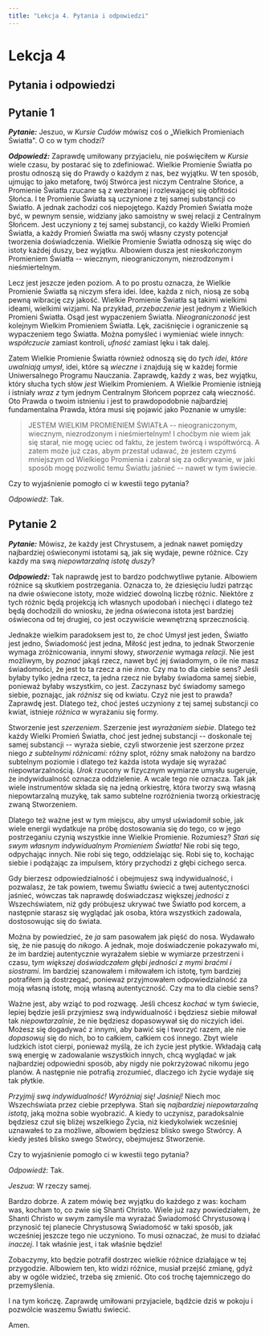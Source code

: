 ```yaml
---
title: "Lekcja 4. Pytania i odpowiedzi"
---
```


<div class="chHead">
  <h1>Lekcja 4</h1>
  <h2>Pytania i odpowiedzi</h2>
</div>

## Pytanie 1

***Pytanie:*** Jeszuo, w *Kursie Cudów* mówisz coś o „Wielkich Promieniach
Światła". O co w tym chodzi?

***Odpowiedź:*** Zaprawdę umiłowany przyjacielu, nie poświęciłem w *Kursie*
wiele czasu, by postarać się to zdefiniować. Wielkie Promienie Światła po
prostu odnoszą się do Prawdy o każdym z nas, bez wyjątku. W ten sposób, ujmując
to jako metaforę, twój Stwórca jest niczym Centralne Słońce, a  Promienie
Światła rzucane są z wezbranej i rozlewającej się obfitości Słońca. I te
Promienie Światła są uczynione z tej samej substancji co Światło. A jednak
zachodzi coś niepojętego. Każdy Promień Światła może być, w pewnym sensie,
widziany jako samoistny w swej relacji z Centralnym Słońcem. Jest uczyniony z
tej samej substancji, co każdy Wielki Promień Światła, a każdy Promień Światła
ma swój własny czysty potencjał tworzenia doświadczenia. Wielkie Promienie
Światła odnoszą się więc do istoty każdej duszy, bez wyjątku. Albowiem dusza
jest nieskończonym Promieniem Światła -- wiecznym, nieograniczonym,
niezrodzonym i nieśmiertelnym. 

Lecz jest jeszcze jeden poziom. A to po prostu oznacza, że Wielkie Promienie
Światła są niczym sfera idei. Idee, każda z nich, niosą ze sobą pewną wibrację
czy jakość. Wielkie Promienie Światła są takimi wielkimi ideami, wielkimi
wizjami. Na przykład, *przebaczenie* jest jednym z Wielkich Promieni Światła.
Osąd jest wypaczeniem Światła. *Nieograniczoność* jest kolejnym Wielkim
Promieniem Światła. Lęk, zaciśnięcie i ograniczenie są wypaczeniem tego
Światła. Można pomyśleć i wymieniać wiele innych: *współczucie* zamiast
kontroli, *ufność* zamiast lęku i tak dalej. 

Zatem Wielkie Promienie Światła również odnoszą się do *tych idei, które
uwalniają umysł*, idei, które są *wieczne* i znajdują się w każdej formie
Uniwersalnego Programu Nauczania. Zaprawdę, każdy z was, bez wyjątku, który
słucha tych słów *jest* Wielkim Promieniem. A Wielkie Promienie istnieją i
istniały *wraz* *z* tym jednym Centralnym Słońcem poprzez całą wieczność. Oto
Prawda o twoim istnieniu i jest to prawdopodobnie najbardziej fundamentalna
Prawda, która musi się pojawić jako Poznanie w umyśle:

>JESTEM WIELKIM PROMIENIEM ŚWIATŁA -- nieograniczonym, wiecznym, niezrodzonym i
>nieśmiertelnym! I choćbym nie wiem jak się starał, nie mogę uciec od faktu, że
>jestem twórcą i współtwórcą. A zatem może już czas, abym przestał udawać, że
>jestem czymś mniejszym od Wielkiego Promienia i zabrał się za odkrywanie, w
>jaki sposób mogę pozwolić temu Światłu jaśnieć -- nawet w tym świecie.

Czy to wyjaśnienie pomogło ci w kwestii tego pytania?

*Odpowiedź*: Tak.

## Pytanie 2

***Pytanie:*** Mówisz, że każdy jest Chrystusem, a jednak nawet pomiędzy
najbardziej oświeconymi istotami są, jak się wydaje, pewne różnice. Czy każdy
ma swą *niepowtarzalną istotę duszy*?

***Odpowiedź:*** Tak naprawdę jest to bardzo podchwytliwe pytanie. Albowiem
różnice są skutkiem postrzegania. Oznacza to, że dziesięciu ludzi patrząc na
dwie oświecone istoty, może widzieć dowolną liczbę różnic. Niektóre z tych
różnic będą projekcją ich własnych upodobań i niechęci i dlatego też będą
dochodzili do wniosku, że jedna oświecona istota jest bardziej oświecona od tej
drugiej, co jest oczywiście wewnętrzną sprzecznością.

Jednakże wielkim paradoksem jest to, że choć Umysł jest jeden, Światło jest
jedno, Świadomość jest jedna, Miłość jest jedna, to jednak Stworzenie wymaga
zróżnicowania, innymi słowy, *stworzenie* wymaga *relacji*. Nie jest możliwym,
by *poznać* jakąś rzecz, nawet być jej świadomym, o ile nie masz świadomości,
że jest to ta rzecz a nie *inna*. Czy ma to dla ciebie sens? Jeśli byłaby tylko
jedna rzecz, ta jedna rzecz nie byłaby świadoma samej siebie, ponieważ byłaby
wszystkim, co jest. Zaczynasz być świadomy samego siebie, poznając, jak
*różnisz* się od kwiatu. Czyż nie jest to prawda? Zaprawdę jest. Dlatego też,
choć jesteś uczyniony z tej samej substancji co kwiat, istnieje *różnica* w
wyrażaniu się formy.

Stworzenie jest *szerzeniem*. Szerzenie jest *wyrażaniem siebie*. Dlatego też
każdy Wielki Promień Światła, choć jest jednej substancji -- doskonale tej
samej substancji -- wyraża siebie, czyli stworzenie jest szerzone przez niego
*z subtelnymi różnicami:* różny splot, różny smak nałożony na bardzo subtelnym
poziomie i dlatego też każda istota wydaje się wyrażać niepowtarzalnością.
*Urok* rzucony w fizycznym wymiarze umysłu sugeruje, że indywidualność oznacza
oddzielenie. A wcale tego nie oznacza. Tak jak wiele instrumentów składa się na
jedną orkiestrę, która tworzy swą własną niepowtarzalną muzykę, tak samo
subtelne rozróżnienia tworzą orkiestrację zwaną Stworzeniem. 

Dlatego też ważne jest w tym miejscu, aby umysł uświadomił sobie, jak wiele
energii wydatkuje na próbę dostosowania się do tego, co w jego postrzeganiu
czynią wszystkie inne Wielkie Promienie. Rozumiesz? *Stań się swym własnym
indywidualnym Promieniem Światła!* Nie robi się tego, odpychając innych. Nie
robi się tego, oddzielając się. Robi się to, kochając siebie i podążając za
impulsem, który przychodzi z głębi cichego serca.

Gdy bierzesz odpowiedzialność i obejmujesz swą indywidualność, i pozwalasz, że
tak powiem, twemu Światłu świecić a twej autentyczności jaśnieć, wówczas tak
naprawdę doświadczasz większej *jedności* z Wszechświatem, niż gdy próbujesz
ukrywać twe Światło pod korcem, a następnie starasz się wyglądać jak osoba,
która wszystkich zadowala, dostosowując się do świata. 

Można by powiedzieć, że *ja* sam pasowałem jak pięść do nosa. Wydawało się, że
nie pasuję do *nikogo*. A jednak, moje doświadczenie pokazywało mi, że im
bardziej autentycznie wyrażałem siebie w wymiarze przestrzeni i czasu, t*ym
większej doświadczałem głębi jedności z mymi braćmi i siostrami*. Im bardziej
szanowałem i miłowałem ich istotę, tym bardziej potrafiłem ją dostrzegać,
ponieważ przyjmowałem odpowiedzialność za moją własną istotę, moją własną
autentyczność. Czy ma to dla ciebie sens?

Ważne jest, aby wziąć to pod rozwagę. Jeśli chcesz *kochać* w tym świecie,
lepiej będzie jeśli przyjmiesz swą indywidualność i będziesz siebie miłował tak
*niepowtarzalnie*, że nie będziesz dopasowywał się do niczyich idei. Możesz się
dogadywać z innymi, aby bawić się i tworzyć razem, ale nie *dopasowuj* się do
nich, bo to całkiem, całkiem coś innego. Zbyt wiele ludzkich istot cierpi,
ponieważ myślą, że ich życie jest płytkie. Wkładają całą swą energię w
zadowalanie wszystkich innych, chcą wyglądać w jak najbardziej odpowiedni
sposób, aby nigdy nie pokrzyżować nikomu jego planów. A następnie nie potrafią
zrozumieć, dlaczego ich życie wydaje się tak płytkie.

*Przyjmij swą indywidualność! Wyróżniaj się! Jaśniej!* Niech moc Wszechświata
przez ciebie przepływa. Stań się *najbardziej niepowtarzalną istotą*, jaką
można sobie wyobrazić. A kiedy to uczynisz, paradoksalnie będziesz czuł się
bliżej wszelkiego Życia, niż kiedykolwiek wcześniej uznawałeś to za możliwe,
albowiem będziesz blisko swego Stwórcy. A kiedy jesteś blisko swego Stwórcy,
obejmujesz Stworzenie. 

Czy to wyjaśnienie pomogło ci w kwestii tego pytania?

*Odpowiedź*: Tak.

*Jeszua*: W rzeczy samej. 

Bardzo dobrze. A zatem mówię bez wyjątku do każdego z was: kocham was, kocham
to, co zwie się Shanti Christo. Wiele już razy powiedziałem, że Shanti Christo
w swym zamyśle ma wyrażać Świadomość Chrystusową i przynosić tej planecie
Chrystusową Świadomość w taki sposób, jak wcześniej jeszcze tego nie uczyniono.
To musi oznaczać, że musi to działać *inaczej*. I tak właśnie jest, i tak
właśnie będzie!

Zobaczymy, kto będzie potrafił dostrzec wielkie różnice działające w tej
przygodzie. Albowiem ten, kto widzi różnice, musiał przejść zmianę, gdyż aby w
ogóle widzieć, trzeba się zmienić. Oto coś trochę tajemniczego do przemyślenia.

I na tym kończę. Zaprawdę umiłowani przyjaciele, bądźcie dziś w pokoju i
pozwólcie waszemu Światłu świecić.

Amen.

